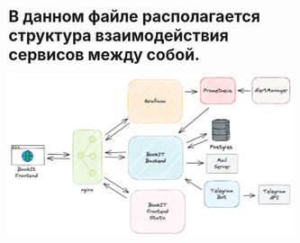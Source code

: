 # В данном файле располагается структура взаимодействия сервисов между собой.

<img src="system_diagram.png">